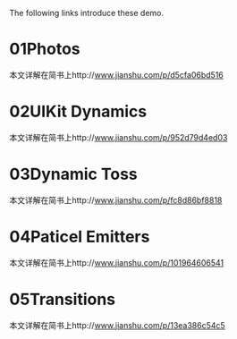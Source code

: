 The following links introduce these demo.
# 01Photos
本文详解在简书上http://www.jianshu.com/p/d5cfa06bd516
# 02UIKit Dynamics
本文详解在简书上http://www.jianshu.com/p/952d79d4ed03
# 03Dynamic Toss
本文详解在简书上http://www.jianshu.com/p/fc8d86bf8818
# 04Paticel Emitters
本文详解在简书上http://www.jianshu.com/p/101964606541
# 05Transitions
本文详解在简书上http://www.jianshu.com/p/13ea386c54c5
